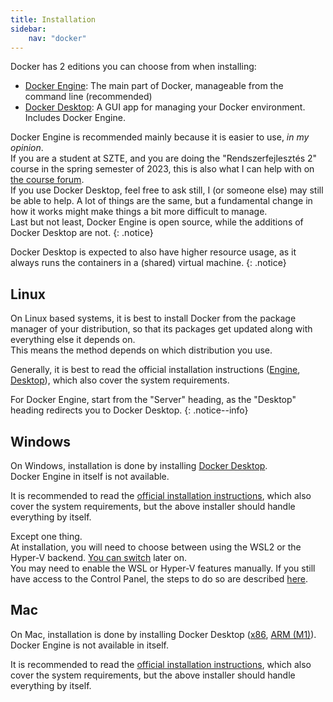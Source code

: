 ```yaml
---
title: Installation
sidebar:
    nav: "docker"
---
```


Docker has 2 editions you can choose from when installing:
- [Docker Engine](https://docs.docker.com/engine/): The main part of Docker, manageable from the command line (recommended)
- [Docker Desktop](https://docs.docker.com/desktop/): A GUI app for managing your Docker environment. Includes Docker Engine.

Docker Engine is recommended mainly because it is easier to use, _in my opinion_.  
If you are a student at SZTE, and you are doing the "Rendszerfejlesztés 2" course in the spring semester of 2023, this is also what I can help with on [the course forum](https://www.coosp.etr.u-szeged.hu/Scene-718272/Forum-2760968).  
If you use Docker Desktop, feel free to ask still, I (or someone else) may still be able to help.
A lot of things are the same, but a fundamental change in how it works might make things a bit more difficult to manage.  
Last but not least, Docker Engine is open source, while the additions of Docker Desktop are not.
{: .notice}

Docker Desktop is expected to also have higher resource usage, as it always runs the containers in a (shared) virtual machine.
{: .notice}

## Linux

On Linux based systems, it is best to install Docker from the package manager of your distribution, so that its packages get updated along with everything else it depends on.  
This means the method depends on which distribution you use.

Generally, it is best to read the official installation instructions ([Engine](https://docs.docker.com/engine/install/#server), [Desktop](https://docs.docker.com/desktop/install/linux-install/)), which also cover the system requirements.

For Docker Engine, start from the "Server" heading, as the "Desktop" heading redirects you to Docker Desktop.
{: .notice--info}

## Windows

On Windows, installation is done by installing [Docker Desktop](https://desktop.docker.com/win/main/amd64/Docker%20Desktop%20Installer.exe).  
Docker Engine in itself is not available.

It is recommended to read the [official installation instructions](https://docs.docker.com/desktop/install/windows-install/), which also cover the system requirements, but the above installer should handle everything by itself.

Except one thing.  
At installation, you will need to choose between using the WSL2 or the Hyper-V backend. [You can switch](https://docs.docker.com/desktop/faqs/windowsfaqs/#how-do-i-switch-between-windows-and-linux-containers) later on.  
You may need to enable the WSL or Hyper-V features manually. If you still have access to the Control Panel, the steps to do so are described [here](docker-windows-enabled-features.md).

## Mac

On Mac, installation is done by installing Docker Desktop ([x86]([](https://desktop.docker.com/mac/main/amd64/Docker.dmg)), [ARM (M1)](https://desktop.docker.com/mac/main/arm64/Docker.dmg)).  
Docker Engine is not available in itself.

It is recommended to read the [official installation instructions](https://docs.docker.com/desktop/install/mac-install/), which also cover the system requirements, but the above installer should handle everything by itself.